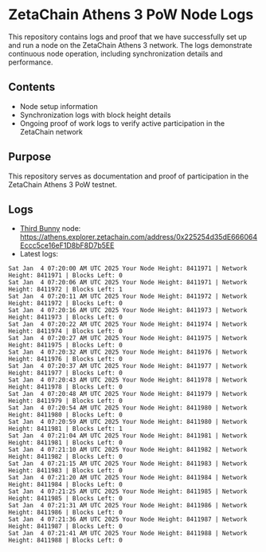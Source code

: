 # ZetaChain Athens 3 PoW Node Logs
This repository contains logs and proof that we have successfully set up and run a node on the ZetaChain Athens 3 network. The logs demonstrate continuous node operation, including synchronization details and performance.

## Contents
- Node setup information
- Synchronization logs with block height details
- Ongoing proof of work logs to verify active participation in the ZetaChain network

## Purpose
This repository serves as documentation and proof of participation in the ZetaChain Athens 3 PoW testnet.

## Logs

- [Third Bunny](https://thirdbunny.xyz/) node: https://athens.explorer.zetachain.com/address/0x225254d35dE666064Eccc5ce16eF1D8bF8D7b5EE
- Latest logs:
```
Sat Jan  4 07:20:00 AM UTC 2025 Your Node Height: 8411971 | Network Height: 8411971 | Blocks Left: 0
Sat Jan  4 07:20:06 AM UTC 2025 Your Node Height: 8411971 | Network Height: 8411972 | Blocks Left: 1
Sat Jan  4 07:20:11 AM UTC 2025 Your Node Height: 8411972 | Network Height: 8411972 | Blocks Left: 0
Sat Jan  4 07:20:16 AM UTC 2025 Your Node Height: 8411973 | Network Height: 8411973 | Blocks Left: 0
Sat Jan  4 07:20:22 AM UTC 2025 Your Node Height: 8411974 | Network Height: 8411974 | Blocks Left: 0
Sat Jan  4 07:20:27 AM UTC 2025 Your Node Height: 8411975 | Network Height: 8411975 | Blocks Left: 0
Sat Jan  4 07:20:32 AM UTC 2025 Your Node Height: 8411976 | Network Height: 8411976 | Blocks Left: 0
Sat Jan  4 07:20:37 AM UTC 2025 Your Node Height: 8411977 | Network Height: 8411977 | Blocks Left: 0
Sat Jan  4 07:20:43 AM UTC 2025 Your Node Height: 8411978 | Network Height: 8411978 | Blocks Left: 0
Sat Jan  4 07:20:48 AM UTC 2025 Your Node Height: 8411979 | Network Height: 8411979 | Blocks Left: 0
Sat Jan  4 07:20:54 AM UTC 2025 Your Node Height: 8411980 | Network Height: 8411980 | Blocks Left: 0
Sat Jan  4 07:20:59 AM UTC 2025 Your Node Height: 8411980 | Network Height: 8411981 | Blocks Left: 1
Sat Jan  4 07:21:04 AM UTC 2025 Your Node Height: 8411981 | Network Height: 8411981 | Blocks Left: 0
Sat Jan  4 07:21:10 AM UTC 2025 Your Node Height: 8411982 | Network Height: 8411982 | Blocks Left: 0
Sat Jan  4 07:21:15 AM UTC 2025 Your Node Height: 8411983 | Network Height: 8411983 | Blocks Left: 0
Sat Jan  4 07:21:20 AM UTC 2025 Your Node Height: 8411984 | Network Height: 8411984 | Blocks Left: 0
Sat Jan  4 07:21:25 AM UTC 2025 Your Node Height: 8411985 | Network Height: 8411985 | Blocks Left: 0
Sat Jan  4 07:21:31 AM UTC 2025 Your Node Height: 8411986 | Network Height: 8411986 | Blocks Left: 0
Sat Jan  4 07:21:36 AM UTC 2025 Your Node Height: 8411987 | Network Height: 8411987 | Blocks Left: 0
Sat Jan  4 07:21:41 AM UTC 2025 Your Node Height: 8411988 | Network Height: 8411988 | Blocks Left: 0
```
